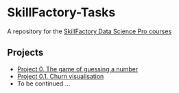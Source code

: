 # SkillFactory-Tasks
A repository for the [SkillFactory Data Science Pro courses](https://skillfactory.ru/data-scientist-pro)

## Projects
* [Project 0. The game of guessing a number](https://github.com/DKudryavtsev/SkillFactory-Tasks/tree/main/task_00-guess_number)
* [Project 0.1. Churn visualisation](https://github.com/DKudryavtsev/SkillFactory-Tasks/tree/main/task_00.1-churn_visualisation)
* To be continued ...